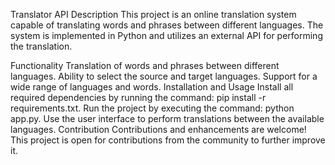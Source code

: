 
Translator API
Description
This project is an online translation system capable of translating words and phrases between different languages. The system is implemented in Python and utilizes an external API for performing the translation.

Functionality
Translation of words and phrases between different languages.
Ability to select the source and target languages.
Support for a wide range of languages and words.
Installation and Usage
Install all required dependencies by running the command: pip install -r requirements.txt.
Run the project by executing the command: python app.py.
Use the user interface to perform translations between the available languages.
Contribution
Contributions and enhancements are welcome! This project is open for contributions from the community to further improve it.
